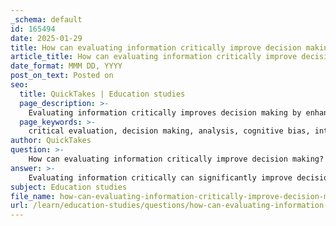 ```yaml
---
_schema: default
id: 165494
date: 2025-01-29
title: How can evaluating information critically improve decision making?
article_title: How can evaluating information critically improve decision making?
date_format: MMM DD, YYYY
post_on_text: Posted on
seo:
  title: QuickTakes | Education studies
  page_description: >-
    Evaluating information critically improves decision making by enhancing analysis, reducing cognitive bias, integrating knowledge, improving problem-solving skills, enabling informed risk assessment, and facilitating collaboration.
  page_keywords: >-
    critical evaluation, decision making, analysis, cognitive bias, integration of knowledge, problem-solving skills, risk assessment, collaborative decision-making, misinformation, SIFT method
author: QuickTakes
question: >-
    How can evaluating information critically improve decision making?
answer: >-
    Evaluating information critically can significantly improve decision-making in several ways:\n\n1. **Enhanced Analysis of Information**: Critical evaluation involves analyzing the credibility, relevance, and bias of information sources. By applying critical thinking skills, individuals can discern which information is trustworthy and which may be misleading. This is particularly important in today's information-rich environment, where misinformation and disinformation are prevalent. For instance, using the SIFT method (Stop, Investigate, Find, Trace) allows individuals to systematically assess the reliability of information before making decisions.\n\n2. **Reduction of Cognitive Bias**: Critical evaluation helps individuals recognize their own biases and assumptions. By questioning their perspectives and considering alternative viewpoints, decision-makers can avoid pitfalls associated with cognitive biases, such as confirmation bias, which can lead to poor decision outcomes. This reflective practice encourages a more balanced approach to evaluating options.\n\n3. **Integration of Knowledge**: When individuals critically evaluate information, they are more likely to integrate new knowledge with existing frameworks. This integration fosters a deeper understanding of concepts and their interrelationships, which is essential for effective problem-solving. For example, in a business context, understanding how market trends relate to consumer behavior can lead to more informed strategic decisions.\n\n4. **Improved Problem-Solving Skills**: Critical thinking enhances problem-solving capabilities by encouraging individuals to break down complex issues into manageable parts, brainstorm potential solutions, and evaluate the pros and cons of each option. This structured approach leads to more thoughtful and effective decision-making. For instance, when faced with a business challenge, a critical thinker might analyze data-driven insights alongside qualitative factors, leading to a more comprehensive solution.\n\n5. **Informed Risk Assessment**: Evaluating information critically allows decision-makers to assess risks more effectively. By understanding the potential consequences of different choices and weighing them against the benefits, individuals can make more informed decisions that align with their goals and values. This is particularly relevant in high-stakes environments, such as finance or healthcare, where the implications of decisions can be significant.\n\n6. **Facilitation of Collaborative Decision-Making**: Critical evaluation encourages open dialogue and collaboration among team members. By fostering an environment where diverse perspectives are valued and critically assessed, teams can arrive at more robust decisions. This collaborative approach can lead to innovative solutions that might not have emerged in a more siloed decision-making process.\n\nIn summary, critical evaluation of information enhances decision-making by promoting thorough analysis, reducing biases, integrating knowledge, improving problem-solving skills, enabling informed risk assessment, and facilitating collaboration. These elements are essential for making sound decisions in both personal and professional contexts.
subject: Education studies
file_name: how-can-evaluating-information-critically-improve-decision-making.md
url: /learn/education-studies/questions/how-can-evaluating-information-critically-improve-decision-making
---
```


&nbsp;
